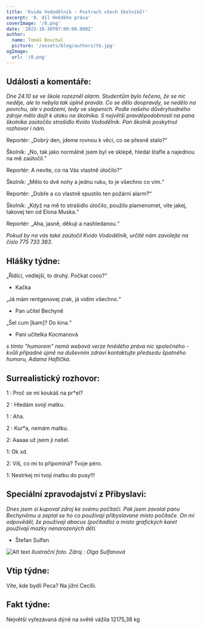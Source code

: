 ```yaml
---
title: 'Kvido Vododělník - Postrach všech školníků!'
excerpt: '8. díl Hnědého práva'
coverImage: '/8.png'
date: '2023-10-30T07:00:00.000Z'
author:
  name: Tomáš Bouchal
  picture: '/assets/blog/authors/tb.jpg'
ogImage:
  url: '/8.png'
---
```

## **Události a komentáře:**

*Dne 24.10 se ve škole rozezněl alarm. Studentům bylo řečeno, že se nic
neděje, ale to nebyla tak úplně pravda. Co se dělo doopravdy, se nedělo na
povrchu, ale v podzemí, tedy ve slepeních. Podle našeho důvěryhodného
zdroje mělo dojít k útoku na školníka. S největší pravděpodobností na pana
školníka zaútočilo strašidlo Kvido Vododělník. Pan školník poskytnul
rozhovor i nám.*

Reportér: „Dobrý den, jdeme rovnou k věci, co se přesně stalo?“

Školník: „No, tak jako normálně jsem byl ve sklepě, hledal štafle a najednou
na mě zaútočil.“

Reportér: A nevíte, co na Vás vlastně útočilo?“

Školník: „Mělo to dvě nohy a jednu ruku, to je všechno co vím.“

Reportér: „Dobře a co vlastně spustilo ten požární alarm?“

Školník: „Když na mě to strašidlo útočilo, použilo plamenomet, víte jakej,
takovej ten od Elona Muska.“

Reportér: „Aha, jasně, děkuji a nashledanou.“

*Pokud by na vás také zaútočil Kvido Vododělník, určitě nám zavolejte na
číslo 775 733 383.*

## **Hlášky týdne:**

„Řídící, vedlejší, to druhý. Počkat cooo?“

- Kačka

„Já mám rentgenovej zrak, já vidím všechno.“

- Pan učitel Bechyně

„Šel cum [kam]? Do kina.“

- Paní učitelka Kocmanová

*s tímto "humorem" nemá webová verze hnědého práva nic společného - kvůli případné újmě na duševním zdraví kontaktujte předsedu špatného humoru, Adama Haflíčka.*

## **Surrealistický rozhovor:**

1 : Proč se mi koukáš na pr*el?

2 : Hledám svojí matku.

1 : Aha.

2 : Kur*a, nemám matku.

2: Aaaaa už jsem ji našel.

1: Ok xd.

2: Víš, co mi to připomíná? Tvoje péro.

1: Nestrkej mi tvojí matku do pusy!!!

## **Speciální zpravodajství z Přibyslavi:**

*Dnes jsem si kupoval zdroj ke svému počítači. Pak jsem zavolal panu
Bechyněmu a zeptal se ho co používají přibyslavané místo počítače. On mi
odpověděl, že používají abacus (počítadlo) a místo grafických karet
používají mozky nenarozených dětí.*

- Štefan Sulfan

![Alt text](../ilufot8.png)
*Ilustrační foto. Zdroj : Olga Sulfanová*

## **Vtip týdne:**

Víte, kde bydlí Peca? Na jižní Cecílii.

## **Fakt týdne:**

Největší vyřezávaná dýně na světě vážila 12175,38 kg


